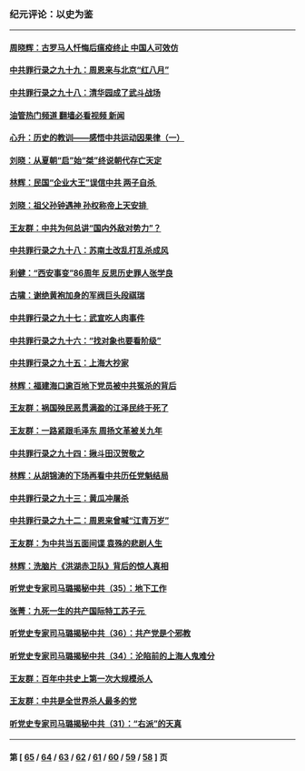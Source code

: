 ### 纪元评论：以史为鉴
---
#### [周晓辉：古罗马人忏悔后瘟疫终止 中国人可效仿](../../pages/nsc1028/n13891767.md?12270330) 
#### [中共罪行录之九十九：周恩来与北京“红八月”](../../pages/nsc1028/n13892095.md?12270330) 
#### [中共罪行录之九十八：清华园成了武斗战场](../../pages/nsc1028/n13891003.md?12270330) 
#### [油管热门频道 翻墙必看视频 新闻](ok?12270330)
#### [心升：历史的教训——感悟中共运动因果律（一）](../../pages/nsc1028/n13890731.md?12270330) 
#### [刘晓：从夏朝“启”始“桀”终说朝代存亡天定](../../pages/nsc1028/n13874028.md?12270330) 
#### [林辉：民国“企业大王”误信中共  两子自杀 ](../../pages/nsc1028/n13886313.md?12270330) 
#### [刘晓：祖父孙钟遇神 孙权称帝上天安排 ](../../pages/nsc1028/n13882761.md?12270330) 
#### [王友群：中共为何总讲“国内外敌对势力”？](../../pages/nsc1028/n13881858.md?12270330) 
#### [中共罪行录之九十八：苏南土改乱打乱杀成风](../../pages/nsc1028/n13881845.md?12270330) 
#### [利健：“西安事变”86周年 反思历史罪人张学良](../../pages/nsc1028/n13882019.md?12270330) 
#### [古啸：谢绝黄袍加身的军阀巨头段祺瑞](../../pages/nsc1028/n13881966.md?12270330) 
#### [中共罪行录之九十七：武宣吃人肉事件](../../pages/nsc1028/n13881566.md?12270330) 
#### [中共罪行录之九十六：“找对象也要看阶级”](../../pages/nsc1028/n13880181.md?12270330) 
#### [中共罪行录之九十五：上海大抄家](../../pages/nsc1028/n13879492.md?12270330) 
#### [林辉：福建海口逾百地下党员被中共冤杀的背后](../../pages/nsc1028/n13878946.md?12270330) 
#### [王友群：祸国殃民恶贯满盈的江泽民终于死了](../../pages/nsc1028/n13876096.md?12270330) 
#### [王友群：一路紧跟毛泽东 周扬文革被关九年](../../pages/nsc1028/n13873383.md?12270330) 
#### [中共罪行录之九十四：揪斗田汉贺敬之](../../pages/nsc1028/n13872944.md?12270330) 
#### [林辉：从胡锦涛的下场再看中共历任党魁结局](../../pages/nsc1028/n13872142.md?12270330) 
#### [中共罪行录之九十三：黄瓜冲屠杀](../../pages/nsc1028/n13872199.md?12270330) 
#### [中共罪行录之九十二：周恩来曾喊“江青万岁”](../../pages/nsc1028/n13869483.md?12270330) 
#### [王友群：为中共当五面间谍 袁殊的悲剧人生](../../pages/nsc1028/n13868782.md?12270330) 
#### [林辉：洗脑片《洪湖赤卫队》背后的惊人真相](../../pages/nsc1028/n13868674.md?12270330) 
#### [听党史专家司马璐揭秘中共（35）：地下工作](../../pages/nsc1028/n13866828.md?12270330) 
#### [张菁：九死一生的共产国际特工苏子元 ](../../pages/nsc1028/n13867901.md?12270330) 
#### [听党史专家司马璐揭秘中共（36）：共产党是个邪教](../../pages/nsc1028/n13867637.md?12270330) 
#### [听党史专家司马璐揭秘中共（34）：沦陷前的上海人鬼难分](../../pages/nsc1028/n13866165.md?12270330) 
#### [王友群：百年中共史上第一次大规模杀人](../../pages/nsc1028/n13863785.md?12270330) 
#### [王友群：中共是全世界杀人最多的党](../../pages/nsc1028/n13860689.md?12270330) 
#### [听党史专家司马璐揭秘中共（31）：“右派”的天真](../../pages/nsc1028/n13860002.md?12270330) 

---
#### 第 [ [65](./65.md?12270330) / [64](./64.md?12270330) / [63](./63.md?12270330) / [62](./62.md?12270330) / [61](./61.md?12270330) / [60](./60.md?12270330) / [59](./59.md?12270330) / [58](./58.md?12270330) ] 页
